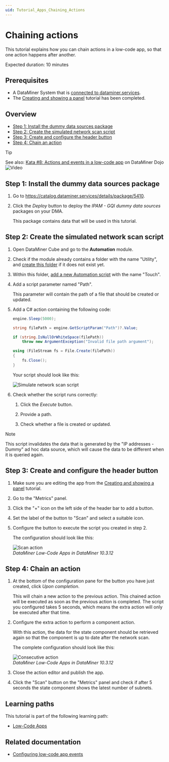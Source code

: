 ```yaml
---
uid: Tutorial_Apps_Chaining_Actions
---
```

# Chaining actions

This tutorial explains how you can chain actions in a low-code app, so that one action happens after another.

Expected duration: 10 minutes

## Prerequisites

- A DataMiner System that is [connected to dataminer.services](xref:Connecting_your_DataMiner_System_to_the_cloud).
- The [Creating and showing a panel](xref:Tutorial_Apps_Panel) tutorial has been completed.

## Overview

- [Step 1: Install the dummy data sources package](#step-1-install-the-dummy-data-sources-package)
- [Step 2: Create the simulated network scan script](#step-2-create-the-simulated-network-scan-script)
- [Step 3: Create and configure the header button](#step-3-create-and-configure-the-header-button)
- [Step 4: Chain an action](#step-4-chain-an-action)

> [!TIP]
> See also: [Kata #8: Actions and events in a low-code app](https://community.dataminer.services/courses/kata-8/) on DataMiner Dojo ![Video](~/dataminer/images/video_Duo.png)

## Step 1: Install the dummy data sources package

1. Go to <https://catalog.dataminer.services/details/package/5410>.

1. Click the *Deploy* button to deploy the *IPAM - GQI dummy data sources* packages on your DMA.

   This package contains data that will be used in this tutorial.

## Step 2: Create the simulated network scan script

1. Open DataMiner Cube and go to the **Automation** module.

1. Check if the module already contains a folder with the name "Utility", and [create this folder](xref:Managing_Automation_scripts#adding-a-new-automation-script-folder) if it does not exist yet.

1. Within this folder, [add a new Automation script](xref:Managing_Automation_scripts#adding-a-new-automation-script) with the name "Touch".

1. Add a script parameter named "Path".

   This parameter will contain the path of a file that should be created or updated.

1. Add a C# action containing the following code:

   ```csharp
   engine.Sleep(5000);

   string filePath = engine.GetScriptParam("Path")?.Value;

   if (string.IsNullOrWhiteSpace(filePath))
       throw new ArgumentException("Invalid file path argument");

   using (FileStream fs = File.Create(filePath))
   {
       fs.Close();
   }
   ```

   Your script should look like this:

   ![Simulate network scan script](~/dataminer/images/SimulateNetworkScanScript.png)

1. Check whether the script runs correctly:

   1. Click the *Execute* button.

   1. Provide a path.

   1. Check whether a file is created or updated.

> [!NOTE]
> This script invalidates the data that is generated by the "IP addresses - Dummy" ad hoc data source, which will cause the data to be different when it is queried again.

## Step 3: Create and configure the header button

1. Make sure you are editing the app from the [Creating and showing a panel](xref:Tutorial_Apps_Panel) tutorial.

1. Go to the "Metrics" panel.

1. Click the "+" icon on the left side of the header bar to add a button.

1. Set the label of the button to "Scan" and select a suitable icon.

1. Configure the button to execute the script you created in step 2.

   The configuration should look like this:

   ![Scan action](~/dataminer/images/ScanAction.png)<br/>*DataMiner Low-Code Apps in DataMiner 10.3.12*

## Step 4: Chain an action

1. At the bottom of the configuration pane for the button you have just created, click *Upon completion*.

   This will chain a new action to the previous action. This chained action will be executed as soon as the previous action is completed. The script you configured takes 5 seconds, which means the extra action will only be executed after that time.

1. Configure the extra action to perform a component action.

   With this action, the data for the state component should be retrieved again so that the component is up to date after the network scan.

   The complete configuration should look like this:

   ![Consecutive action](~/dataminer/images/ConsecutiveAction.png)<br/>*DataMiner Low-Code Apps in DataMiner 10.3.12*

1. Close the action editor and publish the app.

1. Click the "Scan" button on the "Metrics" panel and check if after 5 seconds the state component shows the latest number of subnets.

## Learning paths

This tutorial is part of the following learning path:

- [Low-Code Apps](xref:Tutorial_Apps)

## Related documentation

- [Configuring low-code app events](xref:LowCodeApps_event_config)

